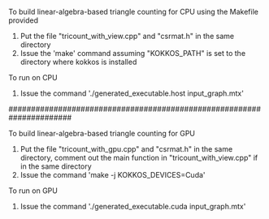 To build linear-algebra-based triangle counting for CPU using the Makefile provided

1. Put the file "tricount_with_view.cpp" and "csrmat.h" in the same directory
2. Issue the 'make' command assuming "KOKKOS_PATH" is set to the directory where kokkos is installed

To run on CPU
1. Issue the command './generated_executable.host   input_graph.mtx'

######################################################################

To build linear-algebra-based triangle counting for GPU

1. Put the file "tricount_with_gpu.cpp" and "csrmat.h" in the same directory, comment out the main function in "tricount_with_view.cpp" if in the same directory
2. Issue the command 'make -j KOKKOS_DEVICES=Cuda'

To run on GPU

1. Issue the command './generated_executable.cuda   input_graph.mtx' 
